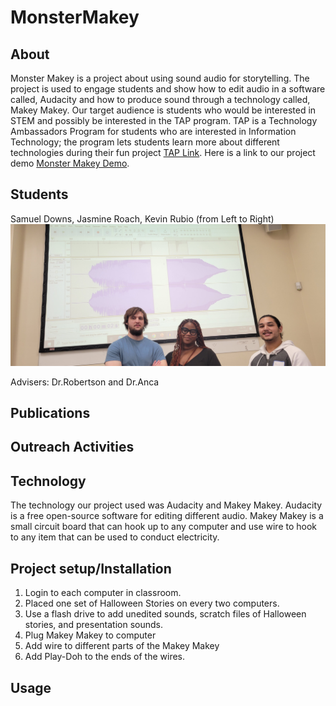 # MonsterMakey

## About
Monster Makey is a project about using sound audio for storytelling. The project is used to engage students and show how to edit audio in a software called, Audacity and how to produce sound through a technology called, Makey Makey. Our target audience is students who would be interested in STEM and possibly be interested in the TAP program. TAP is a Technology Ambassadors Program for students who are interested in Information Technology; the program lets students learn more about different technologies during their fun project [TAP Link](https://www.ggc.edu/academics/school-of-science-and-technology/research-internships-service-learning/technology-ambassador-program). Here is a link to our project demo [Monster Makey Demo](Media/ProjectDemo.md).

## Students
Samuel Downs,
Jasmine Roach,
Kevin Rubio (from Left to Right)
![](Media/Pictures/20231028_130513.jpg)

Advisers: Dr.Robertson and Dr.Anca


## Publications

## Outreach Activities

## Technology
The technology our project used was Audacity and Makey Makey. Audacity is a free open-source software for editing different audio. Makey Makey is a small circuit board that can hook up to any computer and use wire to hook to any item that can be used to conduct electricity.

## Project setup/Installation
1. Login to each computer in classroom.
2. Placed one set of Halloween Stories on every two computers.
3. Use a flash drive to add unedited sounds, scratch files of Halloween stories, and presentation sounds.
4. Plug Makey Makey to computer
5. Add wire to different parts of the Makey Makey
6. Add Play-Doh to the ends of the wires.  

## Usage



